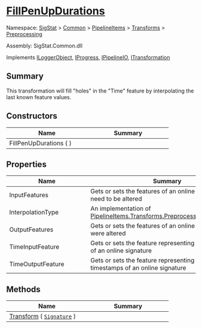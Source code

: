 # [FillPenUpDurations](./FillPenUpDurations.md)

Namespace: [SigStat]() > [Common](./../../../README.md) > [PipelineItems]() > [Transforms]() > [Preprocessing](./README.md)

Assembly: SigStat.Common.dll

Implements [ILoggerObject](./../../../ILoggerObject.md), [IProgress](./../../../Helpers/IProgress.md), [IPipelineIO](./../../../Pipeline/IPipelineIO.md), [ITransformation](./../../../ITransformation.md)

## Summary
This transformation will fill "holes" in the "Time" feature by interpolating the last known  feature values.

## Constructors

| Name | Summary | 
| --- | --- | 
| FillPenUpDurations (  )<div style="width: 200px">| <div style="width: 200px">| <br>


## Properties

| Name | Summary | 
| --- | --- | 
| InputFeatures<div style="width: 200px">| Gets or sets the features of an online signature that need to be altered<div style="width: 200px">| <br>
| InterpolationType<div style="width: 200px">| An implementation of [PipelineItems.Transforms.Preprocessing.IInterpolation](https://github.com/hargitomi97/sigstat/blob/master/docs/md/SigStat/Common/PipelineItems/Transforms/Preprocessing/IInterpolation.md)<div style="width: 200px">| <br>
| OutputFeatures<div style="width: 200px">| Gets or sets the features of an online signature that were altered<div style="width: 200px">| <br>
| TimeInputFeature<div style="width: 200px">| Gets or sets the feature representing the timestamps of an online signature<div style="width: 200px">| <br>
| TimeOutputFeature<div style="width: 200px">| Gets or sets the feature representing the modified timestamps of an online signature<div style="width: 200px">| <br>


## Methods

| Name | Summary | 
| --- | --- | 
| [Transform](./Methods/FillPenUpDurations-100663739.md) ( [`Signature`](./../../../Signature.md) )<div style="width: 200px">| <div style="width: 200px">| <br>



